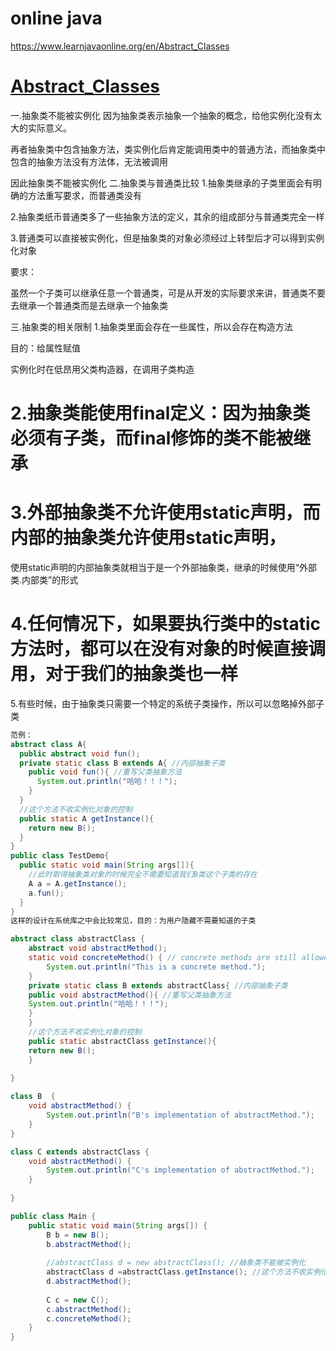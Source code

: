 # online java
https://www.learnjavaonline.org/en/Abstract_Classes

# [Abstract_Classes](https://www.toutiao.com/a6364714108365455617/)

一.抽象类不能被实例化
因为抽象类表示抽象一个抽象的概念，给他实例化没有太大的实际意义。

再者抽象类中包含抽象方法，类实例化后肯定能调用类中的普通方法，而抽象类中包含的抽象方法没有方法体，无法被调用

因此抽象类不能被实例化
二.抽象类与普通类比较
1.抽象类继承的子类里面会有明确的方法重写要求，而普通类没有

2.抽象类纸币普通类多了一些抽象方法的定义，其余的组成部分与普通类完全一样

3.普通类可以直接被实例化，但是抽象类的对象必须经过上转型后才可以得到实例化对象

要求：

虽然一个子类可以继承任意一个普通类，可是从开发的实际要求来讲，普通类不要去继承一个普通类而是去继承一个抽象类

三.抽象类的相关限制
1.抽象类里面会存在一些属性，所以会存在构造方法

目的：给属性赋值

实例化时在低昂用父类构造器，在调用子类构造

# 2.抽象类能使用final定义：因为抽象类必须有子类，而final修饰的类不能被继承

# 3.外部抽象类不允许使用static声明，而内部的抽象类允许使用static声明，
使用static声明的内部抽象类就相当于是一个外部抽象类，继承的时候使用“外部类.内部类”的形式

# 4.任何情况下，如果要执行类中的static方法时，都可以在没有对象的时候直接调用，对于我们的抽象类也一样

5.有些时候，由于抽象类只需要一个特定的系统子类操作，所以可以忽略掉外部子类
```java
范例：
abstract class A{
  public abstract void fun();
  private static class B extends A{ //内部抽象子类
    public void fun(){ //重写父类抽象方法
      System.out.println("哈哈！！！");
    }
  }
  //这个方法不收实例化对象的控制
  public static A getInstance(){
    return new B();
  }
}
public class TestDemo{
  public static void main(String args[]){
    //此时取得抽象类对象的时候完全不需要知道我们B类这个子类的存在
    A a = A.getInstance();
    a.fun();
  }
}
这样的设计在系统库之中会比较常见，目的：为用户隐藏不需要知道的子类

abstract class abstractClass { 
    abstract void abstractMethod(); 
    static void concreteMethod() { // concrete methods are still allowed in abstract classes 
        System.out.println("This is a concrete method."); 
    } 
    private static class B extends abstractClass{ //内部抽象子类
    public void abstractMethod(){ //重写父类抽象方法
    System.out.println("哈哈！！！");
    }
    }
    //这个方法不收实例化对象的控制
    public static abstractClass getInstance(){
    return new B();
    }
    
}

class B  { 
    void abstractMethod() { 
        System.out.println("B's implementation of abstractMethod."); 
    } 
}

class C extends abstractClass { 
    void abstractMethod() { 
        System.out.println("C's implementation of abstractMethod."); 
    } 
    
}

public class Main { 
    public static void main(String args[]) { 
        B b = new B(); 
        b.abstractMethod(); 
        
        //abstractClass d = new abstractClass(); //抽象类不能被实例化
        abstractClass d =abstractClass.getInstance(); //这个方法不收实例化对象的控制
        d.abstractMethod();
        
        C c = new C(); 
        c.abstractMethod(); 
        c.concreteMethod();
    } 
}
```

